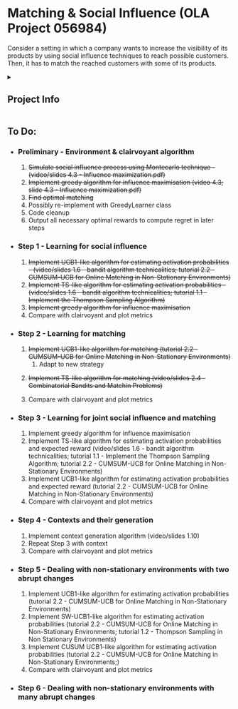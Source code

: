 # Matching & Social Influence (OLA Project 056984)
Consider a setting in which a company wants to increase the visibility of its products by using social influence techniques to reach possible customers. Then, it has to match the reached customers with some of its products.

<details><summary><h2>Project Info</h2></summary>
<details>
  <summary><h3>Environment</h3></summary>
  <br>
  We assume that a round corresponds to one day. The network of customers is organized in a graph defined by:
<ul>
<li>a set of 30 customers;</li>
<li>a set of edges connecting the customers. These edges describe the influence among the customers; we assume that only ~10% (50) of the possible edges are present;</li>
<li>each edge has a possibly different activation probability;</li>
<li>for each user, two binary features can be observed by the company,  call them F1 and F2; </li>
<li>customers can be of three different classes according to these features, call them C1, C2, C3;</li> 
<li>these three classes differ in terms of the reward of matching the customer with the items;</li>
<li>at each round, the company can choose three seeds to activate in the social network.</li>
</ul>
<br>
Moreover, the company has three classes of products D1, D2, and D3, and:
<ul>
<li>for every product of type Dj and class of customer Ci, specify a reward distribution F(Dj, Ci) of matching the product “j” with the customer “i”;</li>
<li>each reward distribution is a Gaussian distribution;</li>
<li>
for every product of type Dj, specify the number of units of this product; each type of product has 3 units;</li>
<li>
each unit of product can be matched only with one customer, and each customer can be matched with a single product.</li>
</ul>

The time horizon to use in the experiments is 365 rounds long. At each round, after the set of seeds is selected, the information cascade and matching is repeated sufficiently many times.

 </details>



<details>
  <summary><h3>Clairvoyant optimization algorithm</h3></summary>
  Consider the case in which the company can directly observe the type of each customer Ci. The objective function to maximize is defined as the sum of the expected reward of the couples of matched customers to products. In particular, for each influenced customer of type Ci matched with a product of type Di the reward is the expected value of the distribution F(Dj, Ci).

The optimization algorithm that we suggest is divided into two steps:
<ol>
<li>Find the node that, when it is a seed, gives the highest marginal increase in the number of total activated nodes. Then, fix it as a seed and find the one among the remaining ones that, when added, gives the highest increase. Repeat the same procedure also for the last node. This is called the <b>greedy algorithm</b>. When looking for the nodes that give the highest increase in the number of total activated nodes, simulate the social influence process by using a <b>Monte Carlo technique</b> with a sufficiently large number of runs.</li>
<li>
When the optimal set of seeds is fixed, compute the value of the optimum by simulating multiple runs of the social influence process and, for each set of activated nodes, <b>compute the value of the optimal matching</b>. The value of the optimum is computed as an expectation over these runs. If there are more activated users than products, define an opportune number of dummy items such that the total number of items equals the number of users. There is no reward when a user of any class is matched with a dummy item. The case in which there are more items than users can be handled in a similar way.
</li>
</ol>
</details>



<details>
  <summary><h2>Requirements</h2></summary>
    <ul>
      <li><details>
        <summary><h4>Step 0: Motivations and environment design</h4></summary>
        Imagine and motivate a realistic application fitting with the scenario above. Describe all the parameters needed to build the simulator.
        </details></li>
      <li>
      <details>
        <summary> <h4>Step 1: Learning for social influence</h4>
        </summary>
        Assume that all the properties of the graph are known except for the edge activation probabilities. Apply the greedy algorithm to the problem of maximizing the expected number of activated customers, where each edge activation probability is replaced with its upper confidence bound (in a <b>UCB1-like fashion</b>). Furthermore, apply the <b>greedy algorithm</b> to the same problem when estimating edge activation probabilities with Beta distributions and sampling is used (in a <b>TS-like fashion</b>). Report the plots with the average (over a sufficiently large number of runs) value and standard deviation of the cumulative regret, cumulative reward, instantaneous regret, and instantaneous reward.
        </details>
      </li>
      <li>
      <details>
        <summary>
        <h4>Step 2: Learning for matching</h4> 
        </summary>
        Consider the case in which the company can observe the type of each customer Ci. Moreover, assume that the set of seeds is fixed to the optimal solution found when the activation probabilities are known. On the other hand, suppose that the reward distributions F(Dj, Ci) for the matching are unknown. Apply an <b>upper confidence bound matching algorithm</b>in which the value of a matching is substituted with its upper confidence bound. Do the same using a <b>TS-like algorithm</b>. Report the plots with the average (over a sufficiently large number of runs) value and standard deviation of the cumulative regret, cumulative reward, instantaneous regret, and instantaneous reward.
        </details>
      </li>
      <li>
      <details>
        <summary>
          <h4>Step 3: Learning for joint social influence and matching</h4>
        </summary>
        Consider the case in which the company can observe the type of each customer Ci.  Moreover, assume that both the edge activation probabilities and reward distributions F(Dj, Ci) are unknown. Apply jointly the <b>greedy algorithm</b> (for influence maximization) and the matching algorithm using <b>upper confidence bound in place of the edge activation probabilities and the expected reward of each match</b>.  Apply jointly the greedy algorithm (for influence maximization) and the matching algorithm using the <b>TS algorithm to estimate the edge activation probabilities and the expected reward of each match</b>. Report the plots of the average value and standard deviation of the cumulative regret, cumulative reward, instantaneous regret, and instantaneous reward.
        </details>
      </li>
      <li>
      <details>
        <summary>
        <h4>Step 4: Contexts and their generation</h4>
        </summary>
        Consider the case in which the company cannot observe the type of each customer Ci, but only the features F1 and F2. Moreover, no information about the edge activation probabilities and the reward distributions F(Dj, Ci) is known beforehand. The <b>structure of the contexts is not known beforehand and needs to be learned from data</b>. Important remark: the learner does not know how many contexts there are, while it can only observe the features and data associated with the features. <b>Apply the UCB and TS algorithms (as in Step 3) paired with a context generation algorithm</b>, reporting the plots with the average (over a sufficiently large number of runs) value and standard deviation of the cumulative regret, cumulative reward, instantaneous regret, and instantaneous reward. Apply the context generation algorithms every two weeks of the simulation. Compare the performance of the designed algorithm with the one in Step 3 (that can observe the context).
        </details>
        </li>
        <li>
        <details>
        <summary>
          <h4>Step 5: Dealing with non-stationary environments with two abrupt changes</h4>
        </summary>
                        Assume that all the properties of the graph are known except for the edge activation probabilities. Assume that the edge activation probabilities are non-stationary, being <b>subject to seasonal phases (3 different phases spread over 365 days).</b> Provide motivation for the phases. Apply the <b>greedy algorithm</b> to the problem of maximizing the expected number of activated customers, where each edge activation probability is replaced with its <b>upper confidence bound (in a UCB1-like fashion)</b>. Moreover, apply two non-stationary flavors of the algorithm. The <b>first one is passive and exploits a sliding window</b>, while the second one is active and exploits a <b>change detection test</b>. Provide a sensitivity analysis of the algorithms, evaluating different values of the length of the sliding window in the first case and different values for the parameters of the change detection test in the second case. Report the plots of the average value and standard deviation of the cumulative regret, cumulative reward, instantaneous regret, and instantaneous reward.
        </details>
      </li>
      <li>
      <details>
        <summary>
          <h4>Step 6: Dealing with non-stationary environments with many abrupt changes</h4>
        </summary>
        Develop the EXP3 algorithm, which is devoted to dealing with adversarial settings. This algorithm is also used to deal with non-stationary settings when no information about the specific form of non-stationarity is known beforehand. Consider a simplified version of Step 5  in which the company chooses a single seed to activate in the social network at each round. First, apply the EXP3 algorithm and the algorithms designed in Step 5 to this simplified version of the setting. The expected result is that EXP3 performs much worse than the two non-stationary versions of UCB1. Subsequently, consider a different non-stationary setting with a higher non-stationarity degree. Such a degree can be modeled by having a large number of phases that frequently change. In particular, consider 5 phases, each one associated with a different optimal price, and these phases cyclically change with a high frequency. In this new setting, apply EXP3, UCB1, and the two non-stationary flavors of UBC1. The expected result is that EXP3 outperforms the non-stationary flavors of UCB1.
        </details>
      </li>
    </ul>
    </details>
</details>

<h2>To Do:</h2>
<ul>
<li><h3>Preliminary - Environment & clairvoyant algorithm</h3>
<ol>
<s><li>Simulate social influence process using Montecarlo technique - (video/slides 4.3 - Influence maximization.pdf) </li></s>
<s><li>Implement greedy algorithm for influence maximisation
(video 4.3; slide 4.3 - Influence maximization.pdf) </li></s>
<s><li>Find optimal matching</li></s>
<li>Possibly re-implement with GreedyLearner class</li>
<li>Code cleanup</li>
<li>Output all necessary optimal rewards to compute regret in later steps</li>
</ol>
</li>
<li><h3>Step 1 - Learning for social influence</h3>
<ol>
<s><li>Implement UCB1-like algorithm for estimating activation probabilities - (video/slides 1.6 - bandit algorithm technicalities; tutorial 2.2 - CUMSUM-UCB for Online Matching in Non-Stationary Environments)  </li></s>
<s><li>Implement TS-like algorithm for estimating activation probabilities - (video/slides 1.6 - bandit algorithm technicalities; tutorial 1.1 - Implement the Thompson Sampling Algorithm)</li></s>
<s><li>Implement greedy algorithm for influence maximisation</li></s>
<li>Compare with clairvoyant and plot metrics</li>
</ol>
</li>
<li><h3>Step 2 - Learning for matching</h3></li>
<ol>
<li><s>Implement UCB1-like algorithm for matching (tutorial 2.2 - CUMSUM-UCB for Online Matching in Non-Stationary Environments)</s>
<br>
<ol><li>Adapt to new strategy</li></ol>
</li>

<s><li>Implement TS-like algorithm for matching (video/slides 2.4 - Combinatorial Bandits and Matchin Problems)</li></s>
<li>Compare with clairvoyant and plot metrics</li>
</ol>
</li>
<li><h3>Step 3 - Learning for joint social influence and matching</h3></li>
<ol>
<li>Implement greedy algorithm for influence maximisation</li>
<li>Implement TS-like algorithm for estimating activation probabilities and expected reward  (video/slides 1.6 - bandit algorithm technicalities; tutorial 1.1 - Implement the Thompson Sampling Algorithm; tutorial 2.2 - CUMSUM-UCB for Online Matching in Non-Stationary Environments)</li>
<li>Implement UCB1-like algorithm for estimating activation probabilities and expected reward (tutorial 2.2 - CUMSUM-UCB for Online Matching in Non-Stationary Environments)</li>
<li>Compare with clairvoyant and plot metrics</li>
</ol>
</li>
<li><h3>Step 4 - Contexts and their generation</h3></li>
<ol>
<li>Implement context generation algorithm (video/slides 1.10)</li>
<li>Repeat Step 3 with context</li>
<li>Compare with clairvoyant and plot metrics</li>
</ol>
</li>
<li><h3>Step 5 - Dealing with non-stationary environments with two abrupt changes</h3></li>
<ol>
<li>Implement UCB1-like algorithm for estimating activation probabilities (tutorial 2.2 - CUMSUM-UCB for Online Matching in Non-Stationary Environments)</li>
<li>Implement  SW-UCB1-like algorithm for estimating activation probabilities (tutorial 2.2 - CUMSUM-UCB for Online Matching in Non-Stationary Environments; tutorial 1.2 - Thompson Sampling in Non Stationary Environments) </li>
<li>Implement CUSUM UCB1-like algorithm for estimating activation probabilities (tutorial 2.2 - CUMSUM-UCB for Online Matching in Non-Stationary Environments;)</li>
<li>Compare with clairvoyant and plot metrics</li>
</ol>
</li>
<li><h3>Step 6 - Dealing with non-stationary environments with many abrupt changes</h3></li>
</ul>